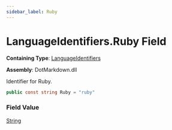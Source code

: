 ```yaml
---
sidebar_label: Ruby
---
```


# LanguageIdentifiers\.Ruby Field

**Containing Type**: [LanguageIdentifiers](../index.md)

**Assembly**: DotMarkdown\.dll

  
Identifier for Ruby\.

```csharp
public const string Ruby = "ruby"
```

### Field Value

[String](https://docs.microsoft.com/en-us/dotnet/api/system.string)

